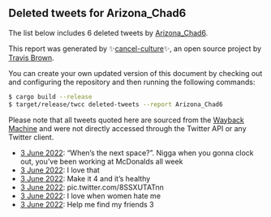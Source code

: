 ## Deleted tweets for Arizona_Chad6

The list below includes 6 deleted tweets by
[Arizona_Chad6](https://twitter.com/Arizona_Chad6).



This report was generated by ✨[cancel-culture](https://github.com/travisbrown/cancel-culture)✨,
an open source project by [Travis Brown](https://twitter.com/travisbrown).

You can create your own updated version of this document by checking out and configuring the
repository and then running the following commands:

```bash
$ cargo build --release
$ target/release/twcc deleted-tweets --report Arizona_Chad6
```

Please note that all tweets quoted here are sourced from the
[Wayback Machine](https://web.archive.org) and were not directly accessed through the Twitter API or
any Twitter client.

* [ 3 June 2022](https://web.archive.org/web/20220603235712/https://twitter.com/Arizona_Chad6/status/1532873855097708544): “When’s the next space?”. Nigga when you gonna clock out, you’ve been working at McDonalds all week <!--1532873855097708544-->
* [ 3 June 2022](https://web.archive.org/web/20220603221927/https://twitter.com/Arizona_Chad6/status/1532849379588984832): I love that <!--1532849379588984832-->
* [ 3 June 2022](https://web.archive.org/web/20220603213042/https://twitter.com/Arizona_Chad6/status/1532837103876251649): Make it 4 and it’s healthy <!--1532837103876251649-->
* [ 3 June 2022](https://web.archive.org/web/20220603201125/https://twitter.com/Arizona_Chad6/status/1532817191178973184): pic.twitter.com/8SSXUTATnn <!--1532817191178973184-->
* [ 3 June 2022](https://web.archive.org/web/20220603161232/https://twitter.com/Arizona_Chad6/status/1532756876311465985): I love when women hate me <!--1532756876311465985-->
* [ 3 June 2022](https://web.archive.org/web/20220603060354/https://twitter.com/Arizona_Chad6/status/1532594724615249920): Help me find my friends 3 <!--1532594724615249920-->

